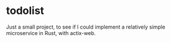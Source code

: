 # todolist

Just a small project, to see if I could implement a relatively simple microservice in Rust, with actix-web.